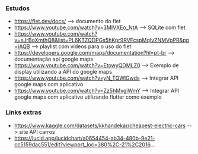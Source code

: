 ### Estudos

- https://flet.dev/docs/ --> documento do flet
- https://www.youtube.com/watch?v=3MIVXEo_NtA --> SQLite com flet
- https://www.youtube.com/watch?v=sJrBoXmthQ8&list=PL6KTZQDPGs5hKpr9RVFcspMqIvZNMVpPR&pp=iAQB --> playlist com vídeos para o uso do flet
- https://developers.google.com/maps/documentation?hl=pt-br --> documentação api google maps
- https://www.youtube.com/watch?v=EtowyQDMLZ0 --> Exemplo de display utilizando a API do google maps
- https://www.youtube.com/watch?v=yN_TQWlGwds --> Integrar API google maps com aplicativo
- https://www.youtube.com/watch?v=Zz5hMvgiWmY --> Integrar API google maps com aplicativo utilizando flutter como exemplo


### Links extras

- https://www.kaggle.com/datasets/kkhandekar/cheapest-electric-cars --> site API carros
- https://lucid.app/lucidchart/a0654454-ab34-480b-9e21-cc5159dac551/edit?viewport_loc=380%2C-21%2C2016...
